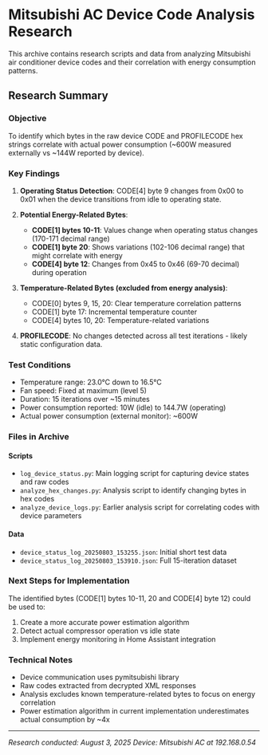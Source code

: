 # Mitsubishi AC Device Code Analysis Research

This archive contains research scripts and data from analyzing Mitsubishi air conditioner device codes and their correlation with energy consumption patterns.

## Research Summary

### Objective
To identify which bytes in the raw device CODE and PROFILECODE hex strings correlate with actual power consumption (~600W measured externally vs ~144W reported by device).

### Key Findings

1. **Operating Status Detection**: CODE[4] byte 9 changes from 0x00 to 0x01 when the device transitions from idle to operating state.

2. **Potential Energy-Related Bytes**:
   - **CODE[1] bytes 10-11**: Values change when operating status changes (170-171 decimal range)
   - **CODE[1] byte 20**: Shows variations (102-106 decimal range) that might correlate with energy
   - **CODE[4] byte 12**: Changes from 0x45 to 0x46 (69-70 decimal) during operation

3. **Temperature-Related Bytes (excluded from energy analysis)**:
   - CODE[0] bytes 9, 15, 20: Clear temperature correlation patterns
   - CODE[1] byte 17: Incremental temperature counter
   - CODE[4] bytes 10, 20: Temperature-related variations

4. **PROFILECODE**: No changes detected across all test iterations - likely static configuration data.

### Test Conditions
- Temperature range: 23.0°C down to 16.5°C
- Fan speed: Fixed at maximum (level 5)
- Duration: 15 iterations over ~15 minutes
- Power consumption reported: 10W (idle) to 144.7W (operating)
- Actual power consumption (external monitor): ~600W

### Files in Archive

#### Scripts
- `log_device_status.py`: Main logging script for capturing device states and raw codes
- `analyze_hex_changes.py`: Analysis script to identify changing bytes in hex codes
- `analyze_device_logs.py`: Earlier analysis script for correlating codes with device parameters

#### Data
- `device_status_log_20250803_153255.json`: Initial short test data
- `device_status_log_20250803_153910.json`: Full 15-iteration dataset

### Next Steps for Implementation
The identified bytes (CODE[1] bytes 10-11, 20 and CODE[4] byte 12) could be used to:
1. Create a more accurate power estimation algorithm
2. Detect actual compressor operation vs idle state
3. Implement energy monitoring in Home Assistant integration

### Technical Notes
- Device communication uses pymitsubishi library
- Raw codes extracted from decrypted XML responses
- Analysis excludes known temperature-related bytes to focus on energy correlation
- Power estimation algorithm in current implementation underestimates actual consumption by ~4x

---
*Research conducted: August 3, 2025*
*Device: Mitsubishi AC at 192.168.0.54*
